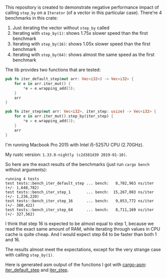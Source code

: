 This repository is created to demonstrate negative performance impact of calling `step_by` on a `Iterator`
(of a vector in this particular case). There're 4 benchmarks in this crate:
1. Just iterating the vector without `step_by` called
2. Iterating with `step_by(1)`: shows 1.75x slower speed than the first benchmark
3. Iterating with `step_by(16)`: shows 1.05x slower speed than the first benchmark
4. Iterating with `step_by(64)`: shows almost the same speed as the first benchmark

The lib provides two functions that are tested:

```rust
pub fn iter_default_step(mut arr: Vec<i32>) -> Vec<i32> {
    for e in arr.iter_mut() {
        *e = e.wrapping_add(3);
    }
    arr
}

pub fn iter_step(mut arr: Vec<i32>, iter_step: usize) -> Vec<i32> {
    for e in arr.iter_mut().step_by(iter_step) {
        *e = e.wrapping_add(3);
    }
    arr
}
```

I'm running Macbook Pro 2015 with Intel i5-5257U CPU (2.70GHz).

My rustc version: `1.33.0-nightly (c2d381d39 2019-01-10)`.

So here are the exact results of the benchmarks (just run `cargo bench` without arguments):
```
running 4 tests
test tests::bench_iter_default_step ... bench:   8,702,963 ns/iter (+/- 1,648,782)
test tests::bench_iter_step_1       ... bench:  15,267,083 ns/iter (+/- 1,236,220)
test tests::bench_iter_step_16      ... bench:   9,053,772 ns/iter (+/- 380,422)
test tests::bench_iter_step_64      ... bench:   8,711,169 ns/iter (+/- 327,562)
```

I think that step 16 is expected to be almost equal to step 1, because we read the exact same amount of RAM,
while iterating through values in CPU cache is quite cheap. And I would expect step 64 to be faster than both 1 and 16.

The results almost meet the expectations, except for the very strange case with calling `step_by(1)`.

Here is generated asm output of the functions I got with [cargo-asm](https://github.com/gnzlbg/cargo-asm):
[iter_default_step](./iter_default_step.s) and [iter_step](./iter_step.s).
